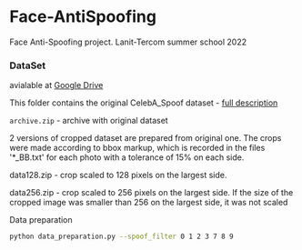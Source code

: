 # Face-AntiSpoofing
Face Anti-Spoofing project. Lanit-Tercom summer school 2022

### DataSet 
avialable at [Google Drive](https://drive.google.com/drive/folders/1-0157hLG1PCJ9pIqvjEAWpSKhwdCEm2N?usp=sharing) 

This folder contains the original CelebA_Spoof dataset - [full description](https://mmlab.ie.cuhk.edu.hk/projects/CelebA.html)

`archive.zip` - archive with original dataset

2 versions of cropped dataset are prepared from original one. 
The crops were made according to bbox markup, which is recorded in the files '*_BB.txt' for each photo
with a tolerance of 15% on each side.

data128.zip - crop scaled to 128 pixels on the largest side. 

data256.zip - crop scaled to 256 pixels on the largest side.
              If the size of the cropped image was smaller than 256 on the largest side, it was not scaled

Data preparation
```sh
python data_preparation.py --spoof_filter 0 1 2 3 7 8 9
```